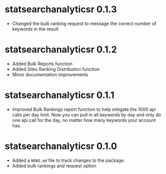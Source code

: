 # statsearchanalyticsr 0.1.3

* Changed the bulk ranking request to message the correct number of keywords in the result

# statsearchanalyticsr 0.1.2

* Added Bulk Reports function
* Added  Sites Ranking Distribution function
* Minor documentation improvements

# statsearchanalyticsr 0.1.1

* Improved Bulk Rankings report function to help mitigate the 1000 api calls per day limit. Now you can pull in all keywords by day and only do one api call for the day, no matter how many keywords your account has.

# statsearchanalyticsr 0.1.0

* Added a `NEWS.md` file to track changes to the package.
* Added bulk rankings and request option
